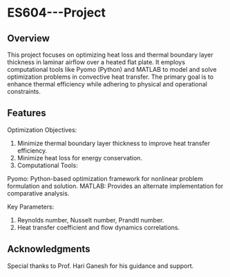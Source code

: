 # ES604---Project
##  Overview
This project focuses on optimizing heat loss and thermal boundary layer thickness in laminar airflow over a heated flat plate. It employs computational tools like Pyomo (Python) and MATLAB to model and solve optimization problems in convective heat transfer. The primary goal is to enhance thermal efficiency while adhering to physical and operational constraints.

## Features
Optimization Objectives:

1.  Minimize thermal boundary layer thickness to improve heat transfer efficiency.
2.  Minimize heat loss for energy conservation.
3.  Computational Tools:

Pyomo: Python-based optimization framework for nonlinear problem formulation and solution.
MATLAB: Provides an alternate implementation for comparative analysis.

Key Parameters:

1.  Reynolds number, Nusselt number, Prandtl number.
2.  Heat transfer coefficient and flow dynamics correlations.

## Acknowledgments
Special thanks to Prof. Hari Ganesh for his guidance and support.
